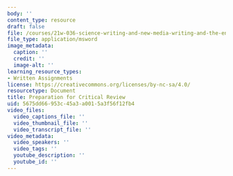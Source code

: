 ```yaml
---
body: ''
content_type: resource
draft: false
file: /courses/21w-036-science-writing-and-new-media-writing-and-the-environment-spring-2022/mit21w-036s22_critreview.doc
file_type: application/msword
image_metadata:
  caption: ''
  credit: ''
  image-alt: ''
learning_resource_types:
- Written Assignments
license: https://creativecommons.org/licenses/by-nc-sa/4.0/
resourcetype: Document
title: Preparation for Critical Review
uid: 5675dd66-953c-45a3-a001-5a3f56f12fb4
video_files:
  video_captions_file: ''
  video_thumbnail_file: ''
  video_transcript_file: ''
video_metadata:
  video_speakers: ''
  video_tags: ''
  youtube_description: ''
  youtube_id: ''
---
```

